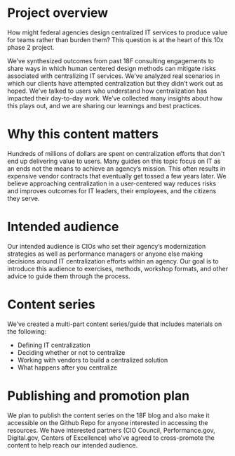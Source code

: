# Project overview 
How might federal agencies design centralized IT services to produce value for teams rather than burden them? This question is at the heart of this 10x phase 2 project.

We’ve synthesized outcomes from past 18F consulting engagements to share ways in which human centered design methods can mitigate risks associated with centralizing IT services. We’ve analyzed real scenarios in which our clients have attempted centralization but they didn’t work out as hoped. We’ve talked to users who understand how centralization has impacted their day-to-day work. We’ve collected many insights about how this plays out, and we are sharing our learnings and best practices.

# Why this content matters
Hundreds of millions of dollars are spent on centralization efforts that don't end up delivering value to users. Many guides on this topic focus on IT as an ends not the means to achieve an agency’s mission. This often results in expensive vendor contracts that eventually get tossed a few years later. We believe approaching centralization in a user-centered way reduces risks and improves outcomes for IT leaders, their employees, and the citizens they serve.

# Intended audience
Our intended audience is CIOs who set their agency’s modernization strategies as well as performance managers or anyone else making decisions around IT centralization efforts within an agency. Our goal is to introduce this audience to exercises, methods, workshop formats, and other advice to guide them through the process. 

# Content series
We’ve created a multi-part content series/guide that includes materials on the following: 
- Defining IT centralization
- Deciding whether or not to centralize 
- Working with vendors to build a centralized solution
- What happens after you centralize

# Publishing and promotion plan
We plan to publish the content series on the 18F blog and also make it accessible on the Github Repo for anyone interested in accessing the resources. We have interested partners (CIO Council, Performance.gov, Digital.gov, Centers of Excellence) who’ve agreed to cross-promote the content to help reach our intended audience.
